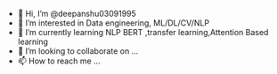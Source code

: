 - 👋 Hi, I’m @deepanshu03091995
- 👀 I’m interested in Data engineering, ML/DL/CV/NLP
- 🌱 I’m currently learning NLP BERT ,transfer learning,Attention Based learning
- 💞️ I’m looking to collaborate on ...
- 📫 How to reach me ...

<!---
deepanshu03091995/deepanshu03091995 is a ✨ special ✨ repository because its `README.md` (this file) appears on your GitHub profile.
You can click the Preview link to take a look at your changes.
--->
